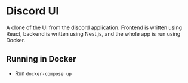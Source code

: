 # Discord UI
A clone of the UI from the discord application. Frontend is written using React, backend is written using Nest.js, and the whole app is run using Docker.

## Running in Docker
* Run `docker-compose up`
